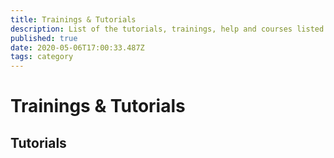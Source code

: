 ```yaml
---
title: Trainings & Tutorials
description: List of the tutorials, trainings, help and courses listed on this website
published: true
date: 2020-05-06T17:00:33.487Z
tags: category
---
```


# Trainings & Tutorials

## Tutorials

